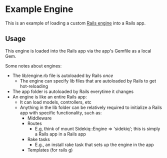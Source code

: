 # Example Engine

This is an example of loading a custom [Rails engine](https://guides.rubyonrails.org/engines.html) into a Rails app.

## Usage

This engine is loaded into the Rails app via the app's Gemfile as a local Gem.

Some notes about engines:

- The lib/engine.rb file is autoloaded by Rails _once_
  - The engine can specify lib files that are autoloaded by Rails to get hot-reloading 
- The app folder is autoloaded by Rails everytime it changes
- An engine is like an entire Rails app:
  - It can load models, controllers, etc
  - Anything in the lib folder can be relatively required to initialize a Rails app with specific functionality, such as:
    - Middleware
    - Routes
      - E.g, think of mount Sidekiq::Engine => 'sidekiq'; this is simply a Rails app in a Rails app
    - Rake tasks
      - E.g., an install rake task that sets up the engine in the app
    - Templates (for rails g)